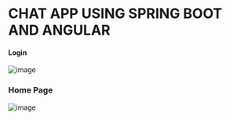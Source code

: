 # CHAT APP USING SPRING BOOT AND ANGULAR

#### Login
![image](https://github.com/user-attachments/assets/0b6e3c3c-5dde-4cba-84ea-84595e33211e)

### Home Page
![image](https://github.com/user-attachments/assets/27a7ccff-758d-49d4-80a3-d7edfdfe2042)

